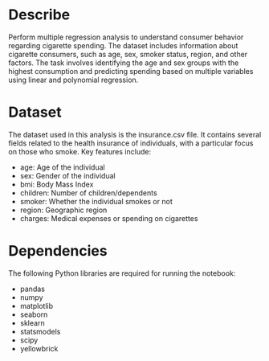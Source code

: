 # Describe 

Perform multiple regression analysis to understand consumer behavior regarding cigarette spending. The dataset includes information about cigarette consumers, such as age, sex, smoker status, region, and other factors. The task involves identifying the age and sex groups with the highest consumption and predicting spending based on multiple variables using linear and polynomial regression.

# Dataset
The dataset used in this analysis is the insurance.csv file. It contains several fields related to the health insurance of individuals, with a particular focus on those who smoke. Key features include:

- age: Age of the individual
- sex: Gender of the individual
- bmi: Body Mass Index
- children: Number of children/dependents
- smoker: Whether the individual smokes or not
- region: Geographic region
- charges: Medical expenses or spending on cigarettes

# Dependencies
The following Python libraries are required for running the notebook:

- pandas
- numpy
- matplotlib
- seaborn
- sklearn
- statsmodels
- scipy
- yellowbrick
